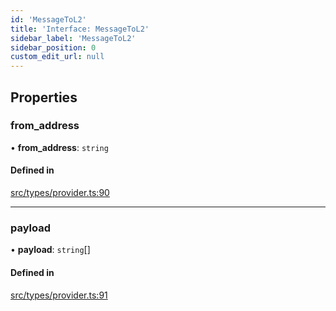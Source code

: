 ```yaml
---
id: 'MessageToL2'
title: 'Interface: MessageToL2'
sidebar_label: 'MessageToL2'
sidebar_position: 0
custom_edit_url: null
---
```


## Properties

### from_address

• **from_address**: `string`

#### Defined in

[src/types/provider.ts:90](https://github.com/PhilippeR26/starknet.js/blob/d3c8cca/src/types/provider.ts#L90)

---

### payload

• **payload**: `string`[]

#### Defined in

[src/types/provider.ts:91](https://github.com/PhilippeR26/starknet.js/blob/d3c8cca/src/types/provider.ts#L91)
